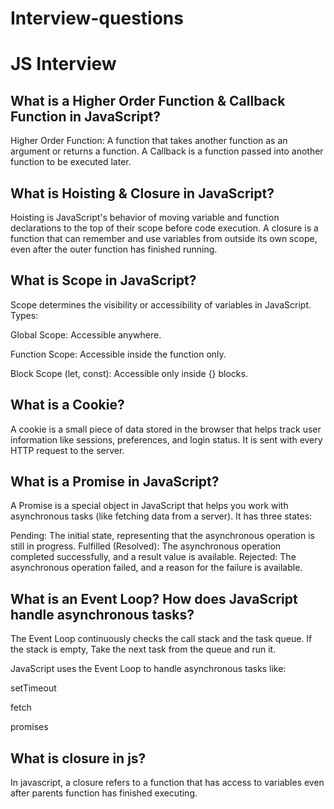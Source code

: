 # Interview-questions

# JS Interview

## What is a Higher Order Function & Callback Function in JavaScript?
Higher Order Function: A function that takes another function as an argument or returns a function.
A Callback is a function passed into another function to be executed later.

## What is Hoisting & Closure in JavaScript?
Hoisting is JavaScript's behavior of moving variable and function declarations to the top of their scope before code execution.
A closure is a function that can remember and use variables from outside its own scope, even after the outer function has finished running.

## What is Scope in JavaScript?
Scope determines the visibility or accessibility of variables in JavaScript.
Types:

Global Scope: Accessible anywhere.

Function Scope: Accessible inside the function only.

Block Scope (let, const): Accessible only inside {} blocks.

## What is a Cookie?
 A cookie is a small piece of data stored in the browser that helps track user information like sessions, preferences, and login status. It is sent with every HTTP request to the server.
 ##  What is a Promise in JavaScript?
 A Promise is a special object in JavaScript that helps you work with asynchronous tasks (like fetching data from a server).
It has three states:

Pending:
The initial state, representing that the asynchronous operation is still in progress.
Fulfilled (Resolved):
The asynchronous operation completed successfully, and a result value is available.
Rejected:
The asynchronous operation failed, and a reason for the failure is available.

## What is an Event Loop? How does JavaScript handle asynchronous tasks?
The Event Loop continuously checks the call stack and the task queue. If the stack is empty, Take the next task from the queue and run it. 

JavaScript uses the Event Loop to handle asynchronous tasks like:

setTimeout

fetch

promises
## What is closure in js?
In javascript, a closure refers to a function that has access to variables even after parents function has finished executing. 
